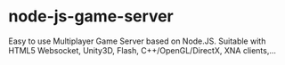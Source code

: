 node-js-game-server
===================

Easy to use Multiplayer Game Server based on Node.JS. Suitable with HTML5 Websocket, Unity3D, Flash, C++/OpenGL/DirectX, XNA clients,...
